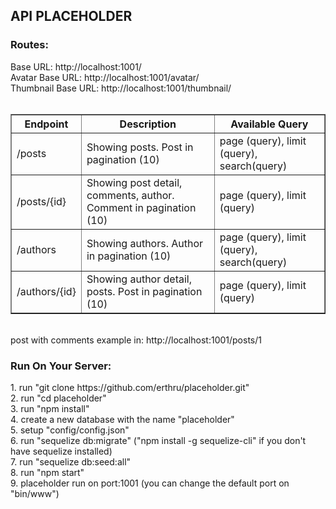 <h2>API PLACEHOLDER</h2>
<h3>Routes:</h3>
<span>Base URL: http://localhost:1001/</span><br />
<span>Avatar Base URL: http://localhost:1001/avatar/</span><br />
<span>Thumbnail Base URL: http://localhost:1001/thumbnail/</span>
<br /><br />
<table border="1px solid #000000" width="900px">
    <tr>
        <th>Endpoint</th>
        <th>Description</th>
        <th>Available Query</th>
    </tr>
    <tr>
        <td>/posts</td>
        <td>Showing posts. Post in pagination (10)</td>
        <td>page (query), limit (query), search(query)</td>
    </tr>
    <tr>
        <td>/posts/{id}</td>
        <td>Showing post detail, comments, author. Comment in pagination (10)</td>
        <td>page (query), limit (query)</td>
    </tr>
    <tr>
        <td>/authors</td>
        <td>Showing authors. Author in pagination (10)</td>
        <td>page (query), limit (query), search(query)</td>
    </tr>
    <tr>
        <td>/authors/{id}</td>
        <td>Showing author detail, posts. Post in pagination (10)</td>
        <td>page (query), limit (query)</td>
    </tr>
</table>
<br />
post with comments example in: http://localhost:1001/posts/1
<br />
<h3>Run On Your Server:</h3>
<p>
    1. run "git clone https://github.com/erthru/placeholder.git"<br />
    2. run "cd placeholder"<br />
    3. run "npm install"<br />
    4. create a new database with the name "placeholder"<br />
    5. setup "config/config.json"<br />
    6. run "sequelize db:migrate" ("npm install -g sequelize-cli" if you don't have sequelize installed)<br />
    7. run "sequelize db:seed:all"<br />
    8. run "npm start"<br />
    9. placeholder run on port:1001 (you can change the default port on "bin/www")
</p>
